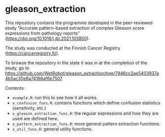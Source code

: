 # gleason_extraction

This repository contains the programme developed in the peer-reviewed study "Accurate pattern-based extraction of complex Gleason score expressions from pathology reports" (https://doi.org/10.1016/j.jbi.2021.103850).

The study was conducted at the Finnish Cancer Registry (https://cancerregistry.fi/).

To browse the repository in the state it was in at the completion of the study, go to
https://github.com/WetRobot/gleason_extraction/tree/7946cc2ae5403937a4b5ac30e6a74166af6b7507.

Contents:

- `example.R`: run this to see how it all works.
- `x_confusion_funs.R`: contains functions which define confusion statistics (sensitivity, etc.)
- `x_gleason_extraction_funs.R`: the regular expressions and how they are used are defined here.
- `x_pattern_extraction_funs.R`: more general pattern extraction functions.
- `x_util_funs.R`: general utility functions.


